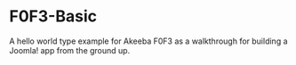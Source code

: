 # F0F3-Basic
A hello world type example for Akeeba F0F3  as a walkthrough for building a Joomla! app from the ground up.

